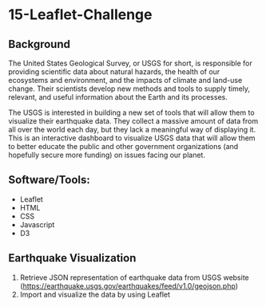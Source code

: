 # 15-Leaflet-Challenge

## Background ##
The United States Geological Survey, or USGS for short, is responsible for providing scientific data about natural hazards, the health of our ecosystems and environment, and the impacts of climate and land-use change. Their scientists develop new methods and tools to supply timely, relevant, and useful information about the Earth and its processes.

The USGS is interested in building a new set of tools that will allow them to visualize their earthquake data. They collect a massive amount of data from all over the world each day, but they lack a meaningful way of displaying it. This is an interactive dashboard to visualize USGS data that will allow them to better educate the public and other government organizations (and hopefully secure more funding) on issues facing our planet.

## Software/Tools: ##
- Leaflet
- HTML
- CSS
- Javascript
- D3

## Earthquake Visualization ##
1. Retrieve JSON representation of earthquake data from USGS website (https://earthquake.usgs.gov/earthquakes/feed/v1.0/geojson.php)
2. Import and visualize the data by using Leaflet
